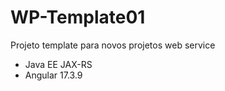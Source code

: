 # WP-Template01

Projeto template para novos projetos web service

- Java EE JAX-RS
- Angular 17.3.9



